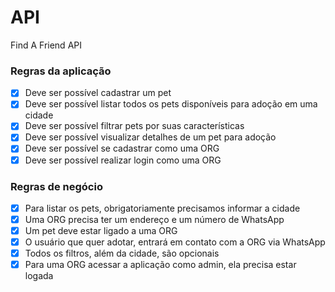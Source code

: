 # API
Find A Friend API

### Regras da aplicação

- [x] Deve ser possível cadastrar um pet  
- [x] Deve ser possível listar todos os pets disponíveis para adoção em uma cidade  
- [x] Deve ser possível filtrar pets por suas características  
- [x] Deve ser possível visualizar detalhes de um pet para adoção  
- [x] Deve ser possível se cadastrar como uma ORG  
- [x] Deve ser possível realizar login como uma ORG  

### Regras de negócio

- [x] Para listar os pets, obrigatoriamente precisamos informar a cidade  
- [x] Uma ORG precisa ter um endereço e um número de WhatsApp  
- [x] Um pet deve estar ligado a uma ORG  
- [x] O usuário que quer adotar, entrará em contato com a ORG via WhatsApp  
- [x] Todos os filtros, além da cidade, são opcionais  
- [x] Para uma ORG acessar a aplicação como admin, ela precisa estar logada  
